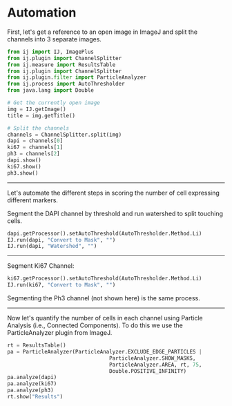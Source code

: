 # Automation

First, let's get a reference to an open image in ImageJ and split the channels into 3 separate images. 

```python
from ij import IJ, ImagePlus
from ij.plugin import ChannelSplitter
from ij.measure import ResultsTable
from ij.plugin import ChannelSplitter
from ij.plugin.filter import ParticleAnalyzer
from ij.process import AutoThresholder
from java.lang import Double

# Get the currently open image
img = IJ.getImage()
title = img.getTitle()

# Split the channels
channels = ChannelSplitter.split(img)
dapi = channels[0]
ki67 = channels[1]
ph3 = channels[2]
dapi.show()
ki67.show()
ph3.show()
```

---
Let's automate the different steps in scoring the number of cell expressing different markers.

Segment the DAPI channel by threshold and run watershed to split touching cells.

```python
dapi.getProcessor().setAutoThreshold(AutoThresholder.Method.Li)
IJ.run(dapi, "Convert to Mask", "")
IJ.run(dapi, "Watershed", "")
```

---
Segment Ki67 Channel:

```python
ki67.getProcessor().setAutoThreshold(AutoThresholder.Method.Li)
IJ.run(ki67, "Convert to Mask", "")
```
Segmenting the Ph3 channel (not shown here) is the same process.

---
Now let's quantify the number of cells in each channel using Particle Analysis (i.e., Connected Components). To do this we use the ParticleAnalyzer plugin from ImageJ.

```python
rt = ResultsTable()
pa = ParticleAnalyzer(ParticleAnalyzer.EXCLUDE_EDGE_PARTICLES |
                          		 ParticleAnalyzer.SHOW_MASKS,
                          		 ParticleAnalyzer.AREA, rt, 75, 
                          		 Double.POSITIVE_INFINITY)
pa.analyze(dapi)
pa.analyze(ki67)
pa.analyze(ph3)
rt.show("Results")
```

